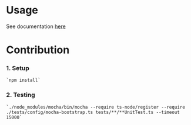 # Usage
See documentation [here](https://typical-linguist.gitbook.io/collections-extension/)

# Contribution

### 1. Setup 

    `npm install`

### 2. Testing 
    `./node_modules/mocha/bin/mocha --require ts-node/register --require ./tests/config/mocha-bootstrap.ts tests/**/**UnitTest.ts --timeout 15000`